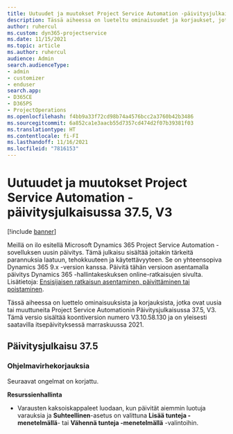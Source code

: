 ```yaml
---
title: Uutuudet ja muutokset Project Service Automation -päivitysjulkaisussa 37.5, V3
description: Tässä aiheessa on lueteltu ominaisuudet ja korjaukset, jotka ovat saatavissa Microsoft Dynamics 365 Project Service Automation -päivityksessä 37.5, V3.
author: ruhercul
ms.custom: dyn365-projectservice
ms.date: 11/15/2021
ms.topic: article
ms.author: ruhercul
audience: Admin
search.audienceType:
- admin
- customizer
- enduser
search.app:
- D365CE
- D365PS
- ProjectOperations
ms.openlocfilehash: f4bb9a33f72cd98b74a4576bcc2a3760b42b3486
ms.sourcegitcommit: 6a852ca1e3aacb55d7357cd474d2f07b39381f03
ms.translationtype: HT
ms.contentlocale: fi-FI
ms.lasthandoff: 11/16/2021
ms.locfileid: "7816153"
---
```

# <a name="whats-new-or-changed-in-project-service-automation-update-release-375-v3"></a>Uutuudet ja muutokset Project Service Automation -päivitysjulkaisussa 37.5, V3

[!include [banner](../includes/psa-now-project-operations.md)]

Meillä on ilo esitellä Microsoft Dynamics 365 Project Service Automation -sovelluksen uusin päivitys. Tämä julkaisu sisältää joitakin tärkeitä parannuksia laatuun, tehokkuuteen ja käytettävyyteen. Se on yhteensopiva Dynamics 365 9.x -version kanssa. Päivitä tähän versioon asentamalla päivitys Dynamics 365 -hallintakeskuksen online-ratkaisujen sivulta. Lisätietoja: [Ensisijaisen ratkaisun asentaminen, päivittäminen tai poistaminen](/power-platform/admin/install-remove-preferred-solution).

Tässä aiheessa on luettelo ominaisuuksista ja korjauksista, jotka ovat uusia tai muuttuneita Project Service Automationin Päivitysjulkaisussa 37.5, V3. Tämä versio sisältää koontiversion numero V3.10.58.130 ja on yleisesti saatavilla itsepäivityksessä marraskuussa 2021.

## <a name="update-release-375"></a>Päivitysjulkaisu 37.5

### <a name="bug-fixes"></a>Ohjelmavirhekorjauksia

Seuraavat ongelmat on korjattu.

**Resurssienhallinta**
- Varausten kaksoiskappaleet luodaan, kun päivität aiemmin luotuja varauksia ja **Suhteellinen**-asetus on valittuna **Lisää tunteja -menetelmällä**- tai **Vähennä tunteja -menetelmällä** -valintoihin.
